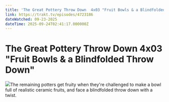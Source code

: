 ```yaml
---
title: 'The Great Pottery Throw Down  4x03 "Fruit Bowls & a Blindfolded Throw Down"' 
link: https://trakt.tv/episodes/4723186
dateWatched: 09-23-2025
dateTime: 2025-09-24T02:41:17.000000Z
---
```

# The Great Pottery Throw Down  4x03 "Fruit Bowls & a Blindfolded Throw Down"

![](https://walter-r2.trakt.tv/images/episodes/004/723/186/screenshots/thumb/4f7acaa64f.jpg)The remaining potters get fruity when they're challenged to make a bowl full of realistic ceramic fruits, and face a blindfolded throw down with a twist.